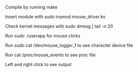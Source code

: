 Compile by running make

Insert module with sudo insmod mouse_driver.ko

Check kernel messages with sudo dmesg | tail -n 20

Run sudo ./userapp for mouse clicks

Run sudo cat /dev/mouse_logger_1 to see character device file

Run cat /proc/mouse_events to see proc file

Left and right click to see output
